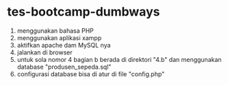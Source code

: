 # tes-bootcamp-dumbways
1. menggunakan bahasa PHP
2. menggunakan aplikasi xampp
3. aktifkan apache dam MySQL nya
4. jalankan di browser
5. untuk sola nomor 4 bagian b berada di direktori "4.b" dan menggunakan database "produsen_sepeda.sql"
6. configurasi database bisa di atur di file "config.php"
